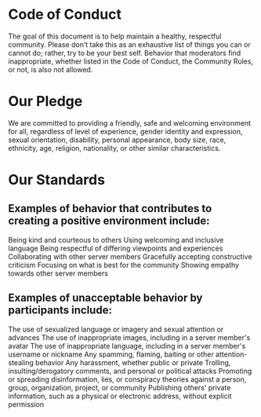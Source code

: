 # Code of Conduct
The goal of this document is to help maintain a healthy, respectful community. Please don’t take this as an exhaustive list of things you can or cannot do; rather, try to be your best self. Behavior that moderators find inappropriate, whether listed in the Code of Conduct, the Community Rules, or not, is also not allowed.
# Our Pledge
We are committed to providing a friendly, safe and welcoming environment for all, regardless of level of experience, gender identity and expression, sexual orientation, disability, personal appearance, body size, race, ethnicity, age, religion, nationality, or other similar characteristics.
# Our Standards
## Examples of behavior that contributes to creating a positive environment include:
Being kind and courteous to others
Using welcoming and inclusive language
Being respectful of differing viewpoints and experiences
Collaborating with other server members
Gracefully accepting constructive criticism
Focusing on what is best for the community
Showing empathy towards other server members
## Examples of unacceptable behavior by participants include:
The use of sexualized language or imagery and sexual attention or advances
The use of inappropriate images, including in a server member's avatar
The use of inappropriate language, including in a server member's username or nickname
Any spamming, flaming, baiting or other attention-stealing behavior
Any harassment, whether public or private
Trolling, insulting/derogatory comments, and personal or political attacks
Promoting or spreading disinformation, lies, or conspiracy theories against a person, group, organization, project, or community
Publishing others' private information, such as a physical or electronic address, without explicit permission
